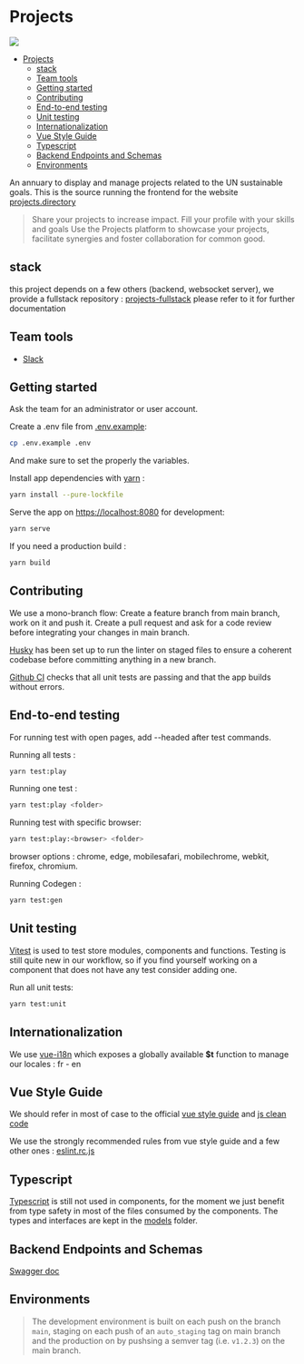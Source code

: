# Projects

![](https://assets.projects.lp-i.org/projects/organization/logo/d5ddb4a6-7eac-4178-9813-52b3c0ea7fbe2eaa6790-9cdd-443a-98af-bb47abd276_uv0HCns.medium.png?se=2023-10-03T14%3A01%3A34Z&sp=r&sv=2022-11-02&sr=b&sig=X/vk1QhXw8Wat1jrIBl9BphWooYlyU%2BtHoh7Th0BIMI%3D)

- [Projects](#projects)
  - [stack](#stack)
  - [Team tools](#team-tools)
  - [Getting started](#getting-started)
  - [Contributing](#contributing)
  - [End-to-end testing](#end-to-end-testing)
  - [Unit testing](#unit-testing)
  - [Internationalization](#internationalization)
  - [Vue Style Guide](#vue-style-guide)
  - [Typescript](#typescript)
  - [Backend Endpoints and Schemas](#backend-endpoints-and-schemas)
  - [Environments](#environments)


An annuary to display and manage projects related to the UN sustainable goals.
This is the source running the frontend for the website [projects.directory](https://projects.directory)

> Share your projects to increase impact.
> Fill your profile with your skills and goals
> Use the Projects platform to showcase your projects,
> facilitate synergies and foster collaboration for common good.


## stack

this project depends on a few others (backend, websocket server), we provide a fullstack repository : [projects-fullstack](https://github.com/CyberCRI/projects-fullstack) please refer to it for further documentation

## Team tools

-   [Slack](https://learningplane-9lc4300.slack.com)

## Getting started

Ask the team for an administrator or user account.

Create a .env file from [.env.example](.env.example):

```bash
cp .env.example .env
```
And make sure to set the properly the variables.

Install app dependencies with [yarn](https://yarnpkg.com/) :

```bash
yarn install --pure-lockfile
```

Serve the app on [https://localhost:8080](https://localhost:8080) for development:

```bash
yarn serve
```

If you need a production build :

```bash
yarn build
```

## Contributing

We use a mono-branch flow:
Create a feature branch from main branch, work on it and push it.
Create a pull request and ask for a code review before integrating your changes in main branch.

[Husky](https://github.com/typicode/husky) has been set up to run the linter on staged files to ensure a coherent codebase before committing anything in a new branch.

[Github CI](https://docs.github.com/en/actions/automating-builds-and-tests/about-continuous-integration) checks that all unit tests are passing and that the app builds without errors.

## End-to-end testing

For running test with open pages, add --headed after test commands.

Running all tests :

```bash
yarn test:play
```

Running one test :

```bash
yarn test:play <folder>
```

Running test with specific browser:

```bash
yarn test:play:<browser> <folder>
```

browser options : chrome, edge, mobilesafari, mobilechrome, webkit, firefox, chromium.

Running Codegen :

```bash
yarn test:gen
```

## Unit testing

[Vitest](https://vitest.dev/) is used to test store modules, components and functions.
Testing is still quite new in our workflow, so if you find yourself working on a component that does not have any test consider adding one.

Run all unit tests:

```bash
yarn test:unit
```

## Internationalization

We use [vue-i18n](https://kazupon.github.io/vue-i18n/) which exposes a globally available **$t** function to manage our locales : fr - en

## Vue Style Guide

We should refer in most of case to the official [vue style guide](https://vuejs.org/style-guide/)
and [js clean code](https://github.com/ryanmcdermott/clean-code-javascript)

We use the strongly recommended rules from vue style guide and a few other ones : [eslint.rc.js](.eslintrc.js)

## Typescript

[Typescript](https://www.typescriptlang.org/) is still not used in components, for the moment we just benefit from type safety in most of the files consumed by the components. The types and interfaces are kept in the [models](src/models) folder.

## Backend Endpoints and Schemas

[Swagger doc](https://api.projects.k8s.lp-i.dev/api/schema/swagger-ui)

## Environments

> The development environment is built on each push on the branch `main`, staging on each push of an `auto_staging` tag on main branch and the production on by pushsing a semver tag (i.e. `v1.2.3`) on the main branch.

